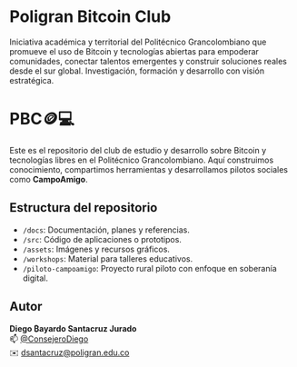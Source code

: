 # Poligran Bitcoin Club
Iniciativa académica y territorial del Politécnico Grancolombiano 
que promueve el uso de Bitcoin y tecnologías abiertas para empoderar comunidades, 
conectar talentos emergentes y construir soluciones reales desde el sur global. 
Investigación, formación y desarrollo con visión estratégica.

# PBC🪙💻
Este es el repositorio del club de estudio y desarrollo sobre Bitcoin y 
tecnologías libres en el Politécnico Grancolombiano. Aquí construimos conocimiento, 
compartimos herramientas y desarrollamos pilotos sociales como **CampoAmigo**.

## Estructura del repositorio

- `/docs`: Documentación, planes y referencias.
- `/src`: Código de aplicaciones o prototipos.
- `/assets`: Imágenes y recursos gráficos.
- `/workshops`: Material para talleres educativos.
- `/piloto-campoamigo`: Proyecto rural piloto con enfoque en soberanía digital.

## Autor
**Diego ₿ayardo Santacruz Jurado**  
📫 [@ConsejeroDiego](https://x.com/ConsejeroDiego)  
✉️ dsantacruz@poligran.edu.co

